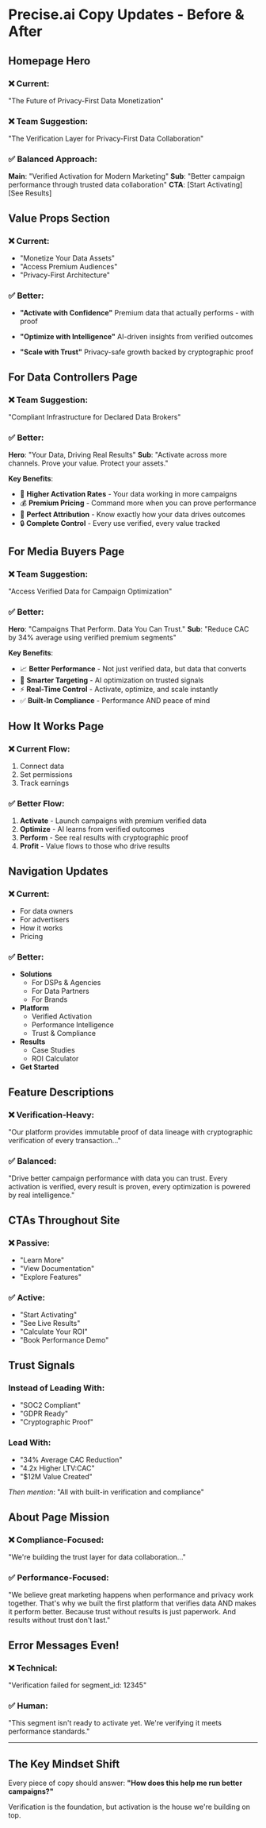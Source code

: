 # Precise.ai Copy Updates - Before & After

## Homepage Hero

### ❌ Current:
"The Future of Privacy-First Data Monetization"

### ❌ Team Suggestion:
"The Verification Layer for Privacy-First Data Collaboration"

### ✅ Balanced Approach:
**Main**: "Verified Activation for Modern Marketing"
**Sub**: "Better campaign performance through trusted data collaboration"
**CTA**: [Start Activating] [See Results]

## Value Props Section

### ❌ Current:
- "Monetize Your Data Assets"
- "Access Premium Audiences"
- "Privacy-First Architecture"

### ✅ Better:
- **"Activate with Confidence"**
  Premium data that actually performs - with proof
  
- **"Optimize with Intelligence"**
  AI-driven insights from verified outcomes
  
- **"Scale with Trust"**
  Privacy-safe growth backed by cryptographic proof

## For Data Controllers Page

### ❌ Team Suggestion:
"Compliant Infrastructure for Declared Data Brokers"

### ✅ Better:
**Hero**: "Your Data, Driving Real Results"
**Sub**: "Activate across more channels. Prove your value. Protect your assets."

**Key Benefits**:
- 🚀 **Higher Activation Rates** - Your data working in more campaigns
- 💰 **Premium Pricing** - Command more when you can prove performance  
- 🎯 **Perfect Attribution** - Know exactly how your data drives outcomes
- 🔒 **Complete Control** - Every use verified, every value tracked

## For Media Buyers Page

### ❌ Team Suggestion:
"Access Verified Data for Campaign Optimization"

### ✅ Better:
**Hero**: "Campaigns That Perform. Data You Can Trust."
**Sub**: "Reduce CAC by 34% average using verified premium segments"

**Key Benefits**:
- 📈 **Better Performance** - Not just verified data, but data that converts
- 🎯 **Smarter Targeting** - AI optimization on trusted signals
- ⚡ **Real-Time Control** - Activate, optimize, and scale instantly
- ✅ **Built-In Compliance** - Performance AND peace of mind

## How It Works Page

### ❌ Current Flow:
1. Connect data
2. Set permissions  
3. Track earnings

### ✅ Better Flow:
1. **Activate** - Launch campaigns with premium verified data
2. **Optimize** - AI learns from verified outcomes
3. **Perform** - See real results with cryptographic proof
4. **Profit** - Value flows to those who drive results

## Navigation Updates

### ❌ Current:
- For data owners
- For advertisers
- How it works
- Pricing

### ✅ Better:
- **Solutions**
  - For DSPs & Agencies
  - For Data Partners  
  - For Brands
- **Platform**
  - Verified Activation
  - Performance Intelligence
  - Trust & Compliance
- **Results**
  - Case Studies
  - ROI Calculator
- **Get Started**

## Feature Descriptions

### ❌ Verification-Heavy:
"Our platform provides immutable proof of data lineage with cryptographic verification of every transaction..."

### ✅ Balanced:
"Drive better campaign performance with data you can trust. Every activation is verified, every result is proven, every optimization is powered by real intelligence."

## CTAs Throughout Site

### ❌ Passive:
- "Learn More"
- "View Documentation"
- "Explore Features"

### ✅ Active:
- "Start Activating"
- "See Live Results"
- "Calculate Your ROI"
- "Book Performance Demo"

## Trust Signals

### Instead of Leading With:
- "SOC2 Compliant"
- "GDPR Ready"
- "Cryptographic Proof"

### Lead With:
- "34% Average CAC Reduction"
- "4.2x Higher LTV:CAC"
- "$12M Value Created"

*Then mention*: "All with built-in verification and compliance"

## About Page Mission

### ❌ Compliance-Focused:
"We're building the trust layer for data collaboration..."

### ✅ Performance-Focused:
"We believe great marketing happens when performance and privacy work together. That's why we built the first platform that verifies data AND makes it perform better. Because trust without results is just paperwork. And results without trust don't last."

## Error Messages Even!

### ❌ Technical:
"Verification failed for segment_id: 12345"

### ✅ Human:
"This segment isn't ready to activate yet. We're verifying it meets performance standards."

---

## The Key Mindset Shift

Every piece of copy should answer: **"How does this help me run better campaigns?"**

Verification is the foundation, but activation is the house we're building on top.